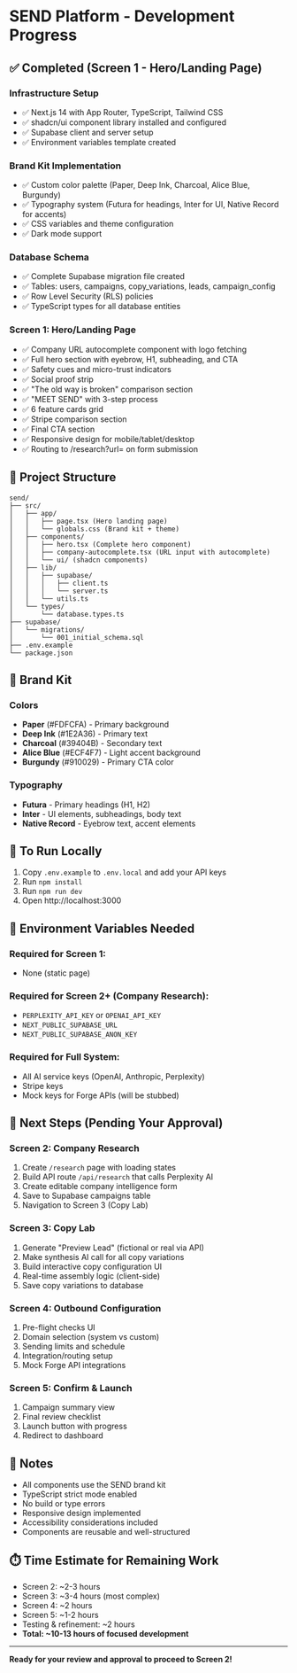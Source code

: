 # SEND Platform - Development Progress

## ✅ Completed (Screen 1 - Hero/Landing Page)

### Infrastructure Setup
- ✅ Next.js 14 with App Router, TypeScript, Tailwind CSS
- ✅ shadcn/ui component library installed and configured
- ✅ Supabase client and server setup
- ✅ Environment variables template created

### Brand Kit Implementation
- ✅ Custom color palette (Paper, Deep Ink, Charcoal, Alice Blue, Burgundy)
- ✅ Typography system (Futura for headings, Inter for UI, Native Record for accents)
- ✅ CSS variables and theme configuration
- ✅ Dark mode support

### Database Schema
- ✅ Complete Supabase migration file created
- ✅ Tables: users, campaigns, copy_variations, leads, campaign_config
- ✅ Row Level Security (RLS) policies
- ✅ TypeScript types for all database entities

### Screen 1: Hero/Landing Page
- ✅ Company URL autocomplete component with logo fetching
- ✅ Full hero section with eyebrow, H1, subheading, and CTA
- ✅ Safety cues and micro-trust indicators
- ✅ Social proof strip
- ✅ "The old way is broken" comparison section
- ✅ "MEET SEND" with 3-step process
- ✅ 6 feature cards grid
- ✅ Stripe comparison section
- ✅ Final CTA section
- ✅ Responsive design for mobile/tablet/desktop
- ✅ Routing to /research?url= on form submission

## 📁 Project Structure

```
send/
├── src/
│   ├── app/
│   │   ├── page.tsx (Hero landing page)
│   │   └── globals.css (Brand kit + theme)
│   ├── components/
│   │   ├── hero.tsx (Complete hero component)
│   │   ├── company-autocomplete.tsx (URL input with autocomplete)
│   │   └── ui/ (shadcn components)
│   ├── lib/
│   │   ├── supabase/
│   │   │   ├── client.ts
│   │   │   └── server.ts
│   │   └── utils.ts
│   └── types/
│       └── database.types.ts
├── supabase/
│   └── migrations/
│       └── 001_initial_schema.sql
├── .env.example
└── package.json
```

## 🎨 Brand Kit

### Colors
- **Paper** (#FDFCFA) - Primary background
- **Deep Ink** (#1E2A36) - Primary text
- **Charcoal** (#39404B) - Secondary text
- **Alice Blue** (#ECF4F7) - Light accent background
- **Burgundy** (#910029) - Primary CTA color

### Typography
- **Futura** - Primary headings (H1, H2)
- **Inter** - UI elements, subheadings, body text
- **Native Record** - Eyebrow text, accent elements

## 🚀 To Run Locally

1. Copy `.env.example` to `.env.local` and add your API keys
2. Run `npm install`
3. Run `npm run dev`
4. Open http://localhost:3000

## 🔐 Environment Variables Needed

### Required for Screen 1:
- None (static page)

### Required for Screen 2+ (Company Research):
- `PERPLEXITY_API_KEY` or `OPENAI_API_KEY`
- `NEXT_PUBLIC_SUPABASE_URL`
- `NEXT_PUBLIC_SUPABASE_ANON_KEY`

### Required for Full System:
- All AI service keys (OpenAI, Anthropic, Perplexity)
- Stripe keys
- Mock keys for Forge APIs (will be stubbed)

## 🎯 Next Steps (Pending Your Approval)

### Screen 2: Company Research
1. Create `/research` page with loading states
2. Build API route `/api/research` that calls Perplexity AI
3. Create editable company intelligence form
4. Save to Supabase campaigns table
5. Navigation to Screen 3 (Copy Lab)

### Screen 3: Copy Lab
1. Generate "Preview Lead" (fictional or real via API)
2. Make synthesis AI call for all copy variations
3. Build interactive copy configuration UI
4. Real-time assembly logic (client-side)
5. Save copy variations to database

### Screen 4: Outbound Configuration
1. Pre-flight checks UI
2. Domain selection (system vs custom)
3. Sending limits and schedule
4. Integration/routing setup
5. Mock Forge API integrations

### Screen 5: Confirm & Launch
1. Campaign summary view
2. Final review checklist
3. Launch button with progress
4. Redirect to dashboard

## 📝 Notes

- All components use the SEND brand kit
- TypeScript strict mode enabled
- No build or type errors
- Responsive design implemented
- Accessibility considerations included
- Components are reusable and well-structured

## ⏱️ Time Estimate for Remaining Work

- Screen 2: ~2-3 hours
- Screen 3: ~3-4 hours (most complex)
- Screen 4: ~2 hours
- Screen 5: ~1-2 hours
- Testing & refinement: ~2 hours
- **Total: ~10-13 hours of focused development**

---

**Ready for your review and approval to proceed to Screen 2!**
